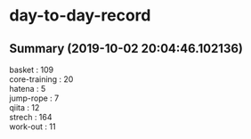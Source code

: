 # day-to-day-record  
## Summary  (2019-10-02 20:04:46.102136)  
basket : 109  
core-training : 20  
hatena : 5  
jump-rope : 7  
qiita : 12  
strech : 164  
work-out : 11  
